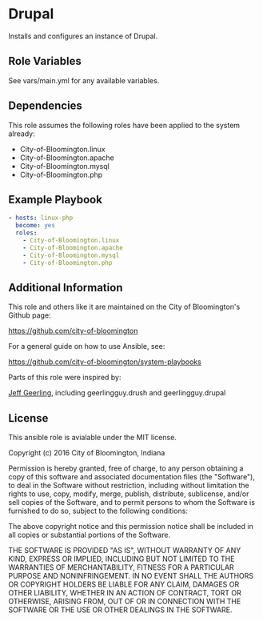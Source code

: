 Drupal
====================

Installs and configures an instance of Drupal.

Role Variables
--------------
    
See vars/main.yml for any available variables.

Dependencies
-------------
This role assumes the following roles have been applied to the system already:

  - City-of-Bloomington.linux
  - City-of-Bloomington.apache
  - City-of-Bloomington.mysql
  - City-of-Bloomington.php

Example Playbook
----------------
```yml
- hosts: linux-php
  become: yes
  roles:
    - City-of-Bloomington.linux
    - City-of-Bloomington.apache
    - City-of-Bloomington.mysql
    - City-of-Bloomington.php
```

Additional Information
-------------------------
This role and others like it are maintained on the City of Bloomington's Github page:

https://github.com/city-of-bloomington

For a general guide on how to use Ansible, see:

https://github.com/city-of-bloomington/system-playbooks

Parts of this role were inspired by:

[Jeff Geerling](http://www.jeffgeerling.com/), including geerlingguy.drush and geerlingguy.drupal

License
-------

This ansible role is avialable under the MIT license.

Copyright (c) 2016 City of Bloomington, Indiana

Permission is hereby granted, free of charge, to any person obtaining a copy of this software and associated documentation files (the "Software"), to deal in the Software without restriction, including without limitation the rights to use, copy, modify, merge, publish, distribute, sublicense, and/or sell copies of the Software, and to permit persons to whom the Software is furnished to do so, subject to the following conditions:

The above copyright notice and this permission notice shall be included in all copies or substantial portions of the Software.

THE SOFTWARE IS PROVIDED "AS IS", WITHOUT WARRANTY OF ANY KIND, EXPRESS OR IMPLIED, INCLUDING BUT NOT LIMITED TO THE WARRANTIES OF MERCHANTABILITY, FITNESS FOR A PARTICULAR PURPOSE AND NONINFRINGEMENT. IN NO EVENT SHALL THE AUTHORS OR COPYRIGHT HOLDERS BE LIABLE FOR ANY CLAIM, DAMAGES OR OTHER LIABILITY, WHETHER IN AN ACTION OF CONTRACT, TORT OR OTHERWISE, ARISING FROM, OUT OF OR IN CONNECTION WITH THE SOFTWARE OR THE USE OR OTHER DEALINGS IN THE SOFTWARE.


